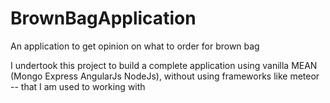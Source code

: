 # BrownBagApplication
An application to get opinion on what to order for brown bag

I undertook this project to build a complete application using vanilla MEAN (Mongo Express AngularJs NodeJs), without using frameworks like meteor -- that I am used to working with
